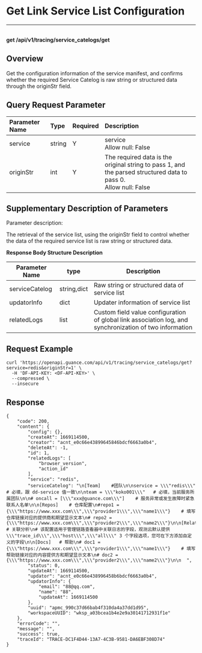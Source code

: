 # Get Link Service List Configuration

---

<br />**get /api/v1/tracing/service_catelogs/get**

## Overview
Get the configuration information of the service manifest, and confirms whether the required Service Catelog is raw string or structured data through the originStr field.




## Query Request Parameter

| Parameter Name        | Type     | Required   | Description              |
|:-----------|:-------|:-----|:----------------|
| service | string | Y | service<br>Allow null: False <br> |
| originStr | int | Y | The required data is the original string to pass 1, and the parsed structured data to pass 0.<br>Allow null: False <br> |

## Supplementary Description of Parameters

Parameter description:

The retrieval of the service list, using the originStr field to control whether the data of the required service list is raw string or structured data.

**Response Body Structure Description**

|  Parameter Name                |   type  |          Description          |
|-----------------------|----------|------------------------|
|serviceCatelog             |string,dict |  Raw string or structured data of service list |
|updatorInfo             |dict |  Updater information of service list |
|relatedLogs       |list |  Custom field value configuration of global link association log, and synchronization of two information |




## Request Example
```shell
curl 'https://openapi.guance.com/api/v1/tracing/service_catelogs/get?service=redis&originStr=1' \
  -H 'DF-API-KEY: <DF-API-KEY>' \
  --compressed \
  --insecure
```




## Response
```shell
{
    "code": 200,
    "content": {
        "config": {},
        "createAt": 1669114500,
        "creator": "acnt_e0c66e43899645846bdcf6663a0b4",
        "deleteAt": -1,
        "id": 1,
        "relatedLogs": [
            "browser_version",
            "action_id"
        ],
        "service": "redis",
        "serviceCatelog": "\n[Team]    #团队\n\nservice = \\\"redis\\\"    # 必填，跟 dd-service 值一致\n\nteam = \\\"koko001\\\"   # 必填，当前服务所属团队\n\n# oncall = [\\\"xxx@guance.com\\\"]    # 服务异常或发生故障时紧急联系人名单\n\n[Repos]    # 仓库配置\n#repo1 = {\\\"https://www.xxx.com\\\",\\\"provider1\\\",\\\"name1\\\"}    # 填写仓库链接对应的提供商和期望显示文本\n# repo2 = {\\\"https://www.xxx.com\\\",\\\"provider2\\\",\\\"name2\\\"}\n\n[Related]   # 关联分析\n# 该配置适用于管理链路查看器中关联日志的字段，观测云默认提供 \\\"trace_id\\\",\\\"host\\\",\\\"all\\\" 3 个字段选项，您可在下方添加自定义的字段\n\n[Docs]   # 帮助\n# doc1 = {\\\"https://www.xxx.com\\\",\\\"provider1\\\",\\\"name1\\\"}    # 填写帮助链接对应的内容提供方和期望显示文本\n# doc2 = {\\\"https://www.xxx.com\\\",\\\"provider2\\\",\\\"name2\\\"}\n\n  ",
        "status": 0,
        "updateAt": 1669114500,
        "updator": "acnt_e0c66e438996458b6bdcf6663a0b4",
        "updatorInfo": {
            "email": "88@qq.com",
            "name": "88",
            "updateAt": 1669114500
        },
        "uuid": "apmc_990c37d66bab4f310da4a37dd1d95",
        "workspaceUUID": "wksp_a03bcea1b4e2e9a30141712931f1e"
    },
    "errorCode": "",
    "message": "",
    "success": true,
    "traceId": "TRACE-DC1F4D44-13A7-4C3B-9581-DA6EBF308D74"
} 
```




